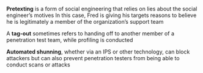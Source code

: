**Pretexting** is a form of social engineering that relies on lies about the social engineer’s motives In this case, Fred is giving his targets reasons to believe he is legitimately a member of the organization’s support team  

 A **tag-out** sometimes refers to handing off to another member of a penetration test team, while profiling is conducted
 
 **Automated shunning**, whether via an IPS or other technology, can block attackers but can also prevent penetration testers from being able to conduct scans or attacks
